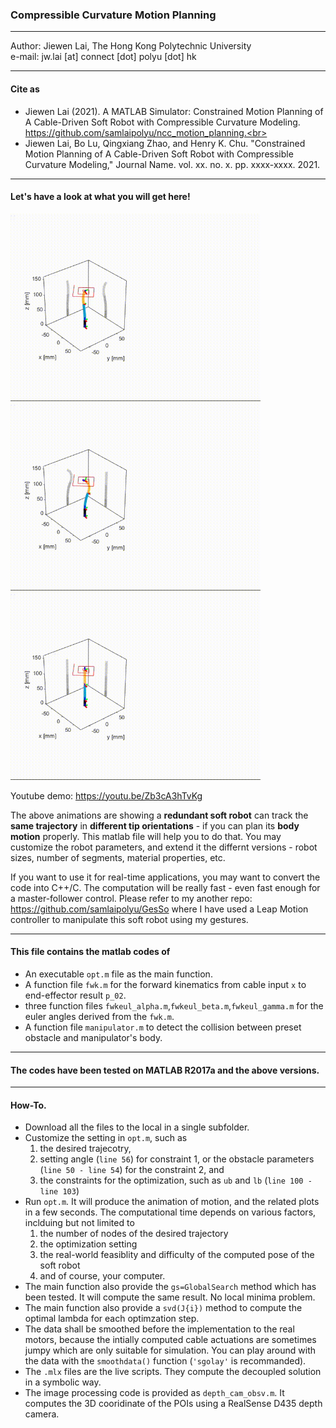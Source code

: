 ### Compressible Curvature Motion Planning

<hr>
Author: Jiewen Lai, The Hong Kong Polytechnic University<br>
e-mail: jw.lai [at] connect [dot] polyu [dot] hk
<hr>

#### Cite as
- Jiewen Lai (2021). A MATLAB Simulator: Constrained Motion Planning of A Cable-Driven Soft Robot with Compressible Curvature Modeling. https://github.com/samlaipolyu/ncc_motion_planning.<br>
- Jiewen Lai, Bo Lu, Qingxiang Zhao, and Henry K. Chu. "Constrained Motion Planning of A Cable-Driven Soft Robot with Compressible Curvature Modeling," Journal Name. vol. xx. no. x. pp. xxxx-xxxx. 2021.

<hr>


#### Let's have a look at what you will get here!


<img src="/img/gif1.gif" alt="drawing" width="400"/><img src="/img/gif2.gif" alt="drawing" width="400"/><img src="/img/gif3.gif" alt="drawing" width="400"/>

Youtube demo: https://youtu.be/Zb3cA3hTvKg

The above animations are showing a **redundant soft robot** can track the **same trajectory** in **different tip orientations** - if you can plan its **body motion** properly. This matlab file will help you to do that. You may customize the robot parameters, and extend it the differnt versions - robot sizes, number of segments, material properties, etc.

If you want to use it for real-time applications, you may want to convert the code into C++/C. The computation will be really fast - even fast enough for a master-follower control. Please refer to my another repo: https://github.com/samlaipolyu/GesSo where I have used a Leap Motion controller to manipulate this soft robot using my gestures.

<hr>

#### This file contains the matlab codes of
 - An executable `opt.m` file as the main function.
 - A function file `fwk.m` for the forward kinematics from cable input `x` to end-effector result `p_02`.
 - three function files `fwkeul_alpha.m`,`fwkeul_beta.m`,`fwkeul_gamma.m` for the euler angles derived from the `fwk.m`.
 - A function file `manipulator.m` to detect the collision between preset obstacle and manipulator's body.

<hr>

#### The codes have been tested on MATLAB R2017a and the above versions.

<hr>

#### How-To.

- Download all the files to the local in a single subfolder.
- Customize the setting in `opt.m`, such as 
  1. the desired trajecotry,
  2. setting angle (`line 56`) for constraint 1, or the obstacle parameters (`line 50 - line 54`) for the constraint 2, and
  3. the constraints for the optimization, such as `ub` and `lb` (`line 100 - line 103`)
- Run `opt.m`. It will produce the animation of motion, and the related plots in a few seconds. The computational time depends on various factors, inclduing but not limited to 
  1. the number of nodes of the desired trajectory
  2. the optimization setting
  3. the real-world feasiblity and difficulty of the computed pose of the soft robot
  4. and of course, your computer.
- The main function also provide the `gs=GlobalSearch` method which has been tested. It will compute the same result. No local minima problem.
- The main function also provide a `svd(J{i})` method to compute the optimal lambda for each optimzation step.
- The data shall be smoothed before the implementation to the real motors, because the intially computed cable actuations are sometimes jumpy which are only suitable for simulation. You can play around with the data with the `smoothdata()` function (`'sgolay'` is recommanded).
- The `.mlx` files are the live scripts. They compute the decoupled solution in a symbolic way.
- The image processing code is provided as `depth_cam_obsv.m`. It computes the 3D cooridinate of the POIs using a RealSense D435 depth camera.


  
 
